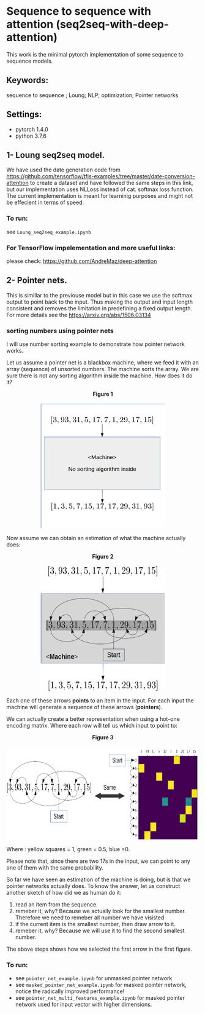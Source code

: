 # Sequence to sequence with attention (seq2seq-with-deep-attention)

This work is the minimal pytorch implementation of some sequence to sequence models.

## Keywords:
sequence to sequence ; Loung; NLP; optimization; Pointer networks


## Settings:
- pytorch 1.4.0
- python 3.7.6


## 1- Loung seq2seq model.
 We have used the date generation code from https://github.com/tensorflow/tfjs-examples/tree/master/date-conversion-attention to create a dataset and have followed the same steps in this link, but our implementation uses NLLoss instead of cat. softmax loss function. 
The current implementation is meant for learninig purposes and might not be effecient in terms of speed.

### To run:
  see `Loung_seq2seq_example.ipynb`

### For TensorFlow impelementation and more useful links:
  please check: https://github.com/AndreMaz/deep-attention


## 2- Pointer nets.
 This is simillar to the previouse model but in this case we use the softmax output to point back to the input. Thus making the output and input length consistent and removes the limitation in predefining a fixed output length. For more details see the https://arxiv.org/abs/1506.03134

### sorting numbers using pointer nets
 I will use number sorting example to demonstrate how pointer network works.

 Let us assume a pointer net is a blackbox machine, where we feed it with an array (sequence) of unsorted numbers. The machine sorts the array. We are sure there is not any sorting algorithm inside the machine. How does it do it?
 <p align="center">
  <b> Figure 1 </b>
  <br>
  <br>
  <img src="images/ptr_machine_1.png" width="324" height="324" alt="Figure 1">
</p>
  
 Now assume we can obtain an estimation of what the machine actually does:

<p align="center">
  <b> Figure 2 </b>
  <br>
  <br>
  <img src="images/ptr_machine_2.png" width="324" height="324">
</p>
Each one of these arrows <b>points</b> to an item in the input. For each input the machine will generate a sequence of these arrows (<b>pointers</b>). 

We can actually create a better representation when using a hot-one encoding matrix. Where each row will tell us which input to point to:

<p align="center">
  <b> Figure 3 </b>
  <br>
  <br>
  <img src="images/ptr_machine_3.png" width="650" height="240">
</p>

Where : yellow squares = 1, green = 0.5, blue =0.

Please note that, since there are two 17s in the input, we can point to any one of them with the same probability.

So far we have seen an estimation of the machine is doing, but is that we pointer networks actually does. To know the answer, let us construct another sketch of how did we as human do it:

1. read an item from the sequence. 
2. remeber it, why? Because we actually look for the smallest number. Therefore we need to remeber all number we have visisted
3. if the current item is the smallest number, then draw arrow to it.
4. remeber it, why? Because we will use it to find the second smallest number.

The above steps shows how we selected the first arrow in the first figure.



 ### To run:
  - see `pointer_net_example.ipynb` for unmasked pointer network 
  - see  `masked_pointer_net_example.ipynb` for masked pointer network, notice the radically improved performance!
  - see  `pointer_net_multi_features_example.ipynb` for masked pointer network used for input vector with higher dimensions.

